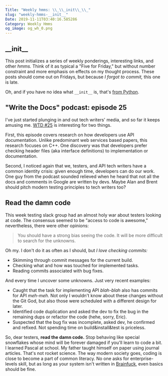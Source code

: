 ```yaml
---
Title: "Weekly hmms: \\_\\_init\\_\\_"
slug: "weekly-hmms-__init__"
Date: 2019-11-11T03:40:16.585286
Category: Weekly Hmms
og_image: og_wh_0.png
---
```



## \_\_init\_\_

This post initializes a series of weekly ponderings, interesting links, and other _hmms._ Think of it as typical a "Five for Friday," but without number constraint and more emphasis on effects on my thought process. These posts should come out on Fridays, but because _I forgot to commit,_ this one is late.

Oh, and if you have no idea what `__init__` is, that's [from Python](https://docs.python.org/3/reference/datamodel.html#object.__init__).

## "Write the Docs" podcast: episode 25

I've just started plunging in and out tech writers' media, and so far it keeps amusing me. [WTD #25](https://podcast.writethedocs.org/2019/10/20/episode-25-how-devs-use-api-documentation-andrew-head/) is interesting for two things.

First, this episode covers research on how developers use API documentation. Unlike predominant web services based papers, this research focuses on C++. One discovery was that developers prefer checking header files (aka interface definitions) to implementation or documentation.

Second, I noticed again that we, testers, and API tech writers have a common identity crisis: given enough time, developers can do our work. One guy from the podcast sounded relieved when he heard that not all the docs and comments in Google are written by devs. Maybe Alan and Brent should pitch modern testing principles to tech writers too?

## Read the damn code

This week testing slack group had an almost holy war about testers looking at code. The consensus seemed to be "access to code is awesome," nevertheless, there were other opinions:

> You should have a strong bias seeing the code. It will be more difficult to search for the unknowns.


Oh my. I don't do it as often as I should, but _I love checking commits:_

* Skimming through commit messages for the current build.
* Checking what and how was touched for implemented tasks.
* Reading commits associated with bug fixes.

And every time I uncover some unknowns. Just very recent examples:

* Caught that the task for implementing API _blah-blah_ also has commits for API _meh-meh._ Not only I wouldn't know about these changes without the Git God, but also those were scheduled with a different design for later.
* Identified code duplication and asked the dev to fix the bug in the remaining dups or refactor the code (hehe, sorry, Eric).
* Suspected that the bug fix was incomplete, asked dev, he confirmed and refixed. Not spending time on build&install&test is priceless.

So, dear testers, **read the damn code.** Stop behaving like special snowflakes whose mind will be forever damaged if you'll learn to code a bit. I learned Pascal at school. My father taught himself on paper using journal articles. That's not rocket science. The way modern society goes, coding is close to become a part of common literacy. No one asks for enterprise-levels skill, but as long as your system isn't written in [Brainfuck](https://en.wikipedia.org/wiki/Brainfuck), even basics should be fine. 
